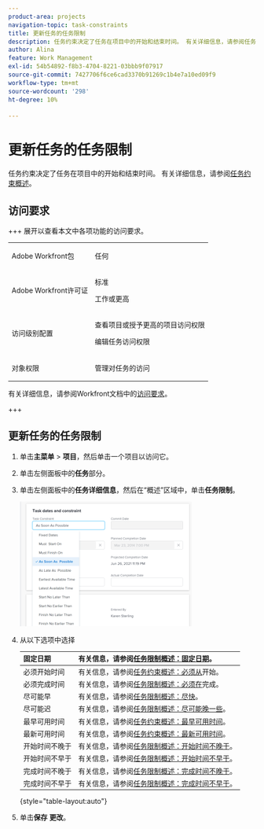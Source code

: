 ```yaml
---
product-area: projects
navigation-topic: task-constraints
title: 更新任务的任务限制
description: 任务约束决定了任务在项目中的开始和结束时间。 有关详细信息，请参阅任务约束概述。
author: Alina
feature: Work Management
exl-id: 54b54892-f8b3-4704-8221-03bbb9f07917
source-git-commit: 7427706f6ce6cad3370b91269c1b4e7a10ed09f9
workflow-type: tm+mt
source-wordcount: '298'
ht-degree: 10%

---
```


# 更新任务的任务限制

任务约束决定了任务在项目中的开始和结束时间。 有关详细信息，请参阅[任务约束概述](../../../manage-work/tasks/task-constraints/task-constraint-overview.md)。

## 访问要求

+++ 展开以查看本文中各项功能的访问要求。 

<table style="table-layout:auto"> 
 <col> 
 <col> 
 <tbody> 
  <tr> 
   <td role="rowheader">Adobe Workfront包</td> 
   <td> <p>任何</p> </td> 
  </tr> 
  <tr> 
   <td role="rowheader">Adobe Workfront许可证</td> 
   <td><p>标准</p> 
   <p>工作或更高</p> </td> 
  </tr> 
  <tr> 
   <td role="rowheader">访问级别配置</td> 
   <td> <p>查看项目或授予更高的项目访问权限</p> <p>编辑任务访问权限</p></td> 
  </tr> 
  <tr> 
   <td role="rowheader">对象权限</td> 
   <td> <p>管理对任务的访问</p></td> 
  </tr> 
 </tbody> 
</table>

有关详细信息，请参阅Workfront文档中的[访问要求](/help/quicksilver/administration-and-setup/add-users/access-levels-and-object-permissions/access-level-requirements-in-documentation.md)。

+++

<!--Old:

<table style="table-layout:auto"> 
 <col> 
 <col> 
 <tbody> 
  <tr> 
   <td role="rowheader">Adobe Workfront plan*</td> 
   <td> <p>Any </p> </td> 
  </tr> 
  <tr> 
   <td role="rowheader">Adobe Workfront license*</td> 
   <td> <p>Work or higher</p> </td> 
  </tr> 
  <tr> 
   <td role="rowheader">Access level configurations*</td> 
   <td> <p>View or higher access to Projects</p> <p>Edit access to Tasks</p> <p>Note: If you still don't have access, ask your Workfront administrator if they set additional restrictions in your access level. For information on how a Workfront administrator can modify your access level, see <a href="../../../administration-and-setup/add-users/configure-and-grant-access/create-modify-access-levels.md" class="MCXref xref">Create or modify custom access levels</a>.</p> </td> 
  </tr> 
  <tr> 
   <td role="rowheader">Object permissions</td> 
   <td> <p>Manage access to the task </p> <p>For information on requesting additional access, see <a href="../../../workfront-basics/grant-and-request-access-to-objects/request-access.md" class="MCXref xref">Request access to objects </a>.</p> </td> 
  </tr> 
 </tbody> 
</table>-->

## 更新任务的任务限制

1. 单击&#x200B;**主菜单** > **项目**，然后单击一个项目以访问它。
1. 单击左侧面板中的&#x200B;**任务**&#x200B;部分。
1. 单击左侧面板中的&#x200B;**任务详细信息**，然后在“概述”区域中，单击&#x200B;**任务限制**。

   ![](assets/task-constraint-all-options-in-overview-350x254.png)

1. 从以下选项中选择

   | 固定日期 | 有关信息，请参阅[任务限制概述：固定日期](../../../manage-work/tasks/task-constraints/fixed-dates.md)。 |
   |---|---|
   | 必须开始时间 | 有关信息，请参阅[任务约束概述：必须从](../../../manage-work/tasks/task-constraints/must-start-on.md)开始。 |
   | 必须完成时间 | 有关信息，请参阅[任务限制概述：必须在](../../../manage-work/tasks/task-constraints/must-finish-on.md)完成。 |
   | 尽可能早 | 有关信息，请参阅[任务限制概述：尽快](../../../manage-work/tasks/task-constraints/as-soon-as-possible.md)。 |
   | 尽可能迟 | 有关信息，请参阅[任务限制概述：尽可能晚一些](../../../manage-work/tasks/task-constraints/as-late-as-possible.md)。 |
   | 最早可用时间 | 有关信息，请参阅[任务约束概述：最早可用时间](../../../manage-work/tasks/task-constraints/earliest-available-time.md)。 |
   | 最新可用时间 | 有关信息，请参阅[任务约束概述：最新可用时间](../../../manage-work/tasks/task-constraints/latest-available-time.md)。 |
   | 开始时间不晚于 | 有关信息，请参阅[任务限制概述：开始时间不晚于](../../../manage-work/tasks/task-constraints/start-no-later-than.md)。 |
   | 开始时间不早于 | 有关信息，请参阅[任务限制概述：开始时间不早于](../../../manage-work/tasks/task-constraints/start-no-earlier-than.md)。 |
   | 完成时间不晚于 | 有关信息，请参阅[任务限制概述：完成时间不晚于](../../../manage-work/tasks/task-constraints/finish-no-later-than.md)。 |
   | 完成时间不早于 | 有关信息，请参阅[任务限制概述：完成时间不早于](../../../manage-work/tasks/task-constraints/finish-no-earlier-than.md)。 |

   {style="table-layout:auto"}

1. 单击&#x200B;**保存** **更改**。

 
